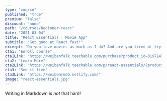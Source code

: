 ```yaml
---
type: "course"
published: "true"
premium: "false"
discount: "none"
path: "/courses/beginner-react"
date: "2021-03-04"
title: "React Essentials | Movie App"
subtitle: "Get good at React fast!"
excerpt: "Do you love movies as much as I do? And are you tired of trying to find a tutorial that will teach you what you need to know about React? Do you like quick learning and straight down to the point? Then this is the course for you!Guaranteed no \"foo\" and \"bar\" ... and no \"to-do-list\" app ;)"
cta1: "Enroll course"
cta1Link: "https://weibenfalk.teachable.com/purchase?product_id=3197147"
cta2: "Learn More"
cta2Link: "https://weibenfalk.teachable.com/p/react-essentials/?product_id=2463005"
cta3: "See it live"
cta3Link: "https://weibenrmdb.netlify.com/"
image: "react-essentials.jpg"
---
```

Writing in Markdown is _not_ that hard!

